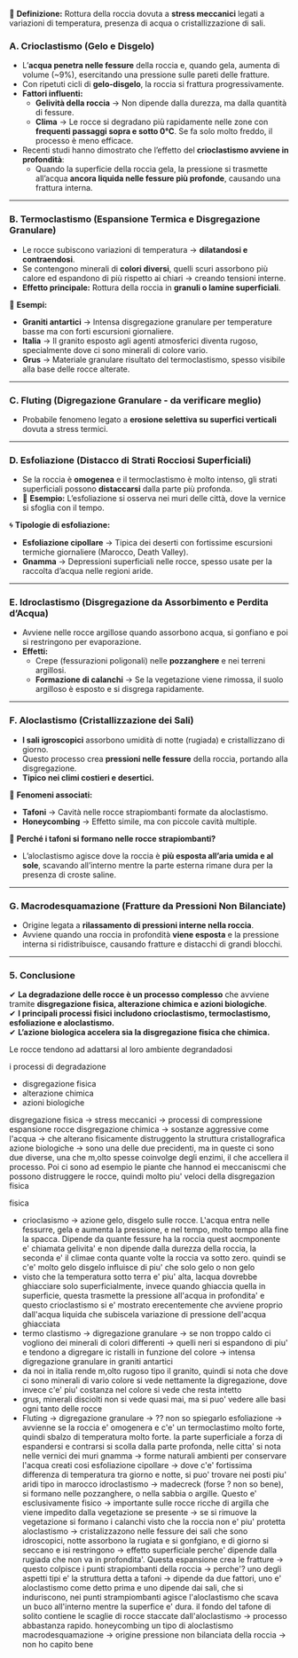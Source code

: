 🔹 **Definizione:** Rottura della roccia dovuta a **stress meccanici** legati a variazioni di temperatura, presenza di acqua o cristallizzazione di sali.

### **A. Crioclastismo (Gelo e Disgelo)**

- L’**acqua penetra nelle fessure** della roccia e, quando gela, aumenta di volume (~9%), esercitando una pressione sulle pareti delle fratture.
- Con ripetuti cicli di **gelo-disgelo**, la roccia si frattura progressivamente.
- **Fattori influenti:**
    - **Gelività della roccia** → Non dipende dalla durezza, ma dalla quantità di fessure.
    - **Clima** → Le rocce si degradano più rapidamente nelle zone con **frequenti passaggi sopra e sotto 0°C**. Se fa solo molto freddo, il processo è meno efficace.
- Recenti studi hanno dimostrato che l’effetto del **crioclastismo avviene in profondità**:
    - Quando la superficie della roccia gela, la pressione si trasmette all’acqua **ancora liquida nelle fessure più profonde**, causando una frattura interna.

---

### **B. Termoclastismo (Espansione Termica e Disgregazione Granulare)**

- Le rocce subiscono variazioni di temperatura → **dilatandosi e contraendosi**.
- Se contengono minerali di **colori diversi**, quelli scuri assorbono più calore ed espandono di più rispetto ai chiari → creando tensioni interne.
- **Effetto principale:** Rottura della roccia in **granuli o lamine superficiali**.

📌 **Esempi:**

- **Graniti antartici** → Intensa disgregazione granulare per temperature basse ma con forti escursioni giornaliere.
- **Italia** → Il granito esposto agli agenti atmosferici diventa rugoso, specialmente dove ci sono minerali di colore vario.
- **Grus** → Materiale granulare risultato del termoclastismo, spesso visibile alla base delle rocce alterate.

---

### **C. Fluting (Digregazione Granulare - da verificare meglio)**

- Probabile fenomeno legato a **erosione selettiva su superfici verticali** dovuta a stress termici.

---

### **D. Esfoliazione (Distacco di Strati Rocciosi Superficiali)**

- Se la roccia è **omogenea** e il termoclastismo è molto intenso, gli strati superficiali possono **distaccarsi** dalla parte più profonda.
- 📌 **Esempio:** L’esfoliazione si osserva nei muri delle città, dove la vernice si sfoglia con il tempo.

🌀 **Tipologie di esfoliazione:**

- **Esfoliazione cipollare** → Tipica dei deserti con fortissime escursioni termiche giornaliere (Marocco, Death Valley).
- **Gnamma** → Depressioni superficiali nelle rocce, spesso usate per la raccolta d’acqua nelle regioni aride.

---

### **E. Idroclastismo (Disgregazione da Assorbimento e Perdita d’Acqua)**

- Avviene nelle rocce argillose quando assorbono acqua, si gonfiano e poi si restringono per evaporazione.
- **Effetti:**
    - Crepe (fessurazioni poligonali) nelle **pozzanghere** e nei terreni argillosi.
    - **Formazione di calanchi** → Se la vegetazione viene rimossa, il suolo argilloso è esposto e si disgrega rapidamente.

---

### **F. Aloclastismo (Cristallizzazione dei Sali)**

- **I sali igroscopici** assorbono umidità di notte (rugiada) e cristallizzano di giorno.
- Questo processo crea **pressioni nelle fessure** della roccia, portando alla disgregazione.
- **Tipico nei climi costieri e desertici.**

📌 **Fenomeni associati:**

- **Tafoni** → Cavità nelle rocce strapiombanti formate da aloclastismo.
- **Honeycombing** → Effetto simile, ma con piccole cavità multiple.

🔹 **Perché i tafoni si formano nelle rocce strapiombanti?**

- L’aloclastismo agisce dove la roccia è **più esposta all’aria umida e al sole**, scavando all’interno mentre la parte esterna rimane dura per la presenza di croste saline.

---

### **G. Macrodesquamazione (Fratture da Pressioni Non Bilanciate)**

- Origine legata a **rilassamento di pressioni interne nella roccia**.
- Avviene quando una roccia in profondità **viene esposta** e la pressione interna si ridistribuisce, causando fratture e distacchi di grandi blocchi.

---

### **5. Conclusione**

✔ **La degradazione delle rocce è un processo complesso** che avviene tramite **disgregazione fisica, alterazione chimica e azioni biologiche**.  
✔ **I principali processi fisici includono crioclastismo, termoclastismo, esfoliazione e aloclastismo.**  
✔ **L’azione biologica accelera sia la disgregazione fisica che chimica.**










Le rocce tendono ad adattarsi al loro ambiente degrandadosi

i processi di degradazione
- disgregazione fisica
- alterazione chimica
- azioni biologiche


disgregazione fisica -> stress meccanici -> processi di compressione espansione rocce
disgregazione chimica -> sostanze aggressive come l'acqua -> che alterano fisicamente distruggento la struttura cristallografica
azione biologiche -> sono una delle due precidenti, ma in queste ci sono due diverse, una che m,olto spesse coinvolge degli enzimi, il che accellera il processo. Poi ci sono ad esempio le piante che hannod ei meccaniscmi che possono distruggere le rocce, quindi molto piu' veloci della disgregazion fisica

fisica
- crioclasismo -> azione gelo, disgelo sulle rocce. L'acqua entra nelle fessurre, gela e aumenta la pressione, e nel tempo, molto tempo alla fine la spacca. Dipende da quante fessure ha la roccia quest aocmponente e' chiamata gelivita' e non dipende dalla durezza della roccia, la seconda e' il climae conta quante volte la roccia va sotto zero. 
  quindi se c'e' molto gelo disgelo influisce di piu' che solo gelo o non gelo
- visto che la temperatura sotto terra e' piu' alta, lacqua dovrebbe ghiacciare solo superficialmente, invece quando ghiaccia quella in superficie, questa trasmette la pressione all'acqua in profondita' e questo crioclastismo si e' mostrato erecentemente che avviene proprio dall'acqua liquida che subiscela variazione di pressione dell'acqua ghiacciata
- termo clastismo -> digregazione granulare -> se non troppo caldo ci vogliono dei minerali di colori differenti -> quelli neri si espandono di piu' e tendono a digregare ic ristalli in funzione del colore -> intensa digregazione granulare in graniti antartici
- da noi in italia rende m,olto rugoso tipo il granito, quindi si nota che dove ci sono minerali di vario colore si vede nettamente la digregazione, dove invece c'e' piu' costanza nel colore si vede che resta intetto
- grus, minerali disciolti  non si vede quasi mai, ma si puo' vedere alle basi ogni tanto delle rocce
- Fluting -> digregazione granulare -> ?? non so spiegarlo
esfoliazione -> avvienne se la roccia e' omogenera e c'e' un termoclastimo molto forte, quindi sbalzo di temperatura molto forte. la parte superficiale a forza di espandersi e contrarsi si scolla dalla parte profonda, nelle citta' si nota nelle vernici dei muri
gnamma -> forme naturali ambienti per conservare l'acqua creati cosi
esfoliazione  cipollare -> dove c'e' fortissima differenza di temperatura tra giorno e notte, si puo' trovare nei posti piu' aridi tipo in marocco
idroclastismo -> madecreck (forse ? non so bene), si formano nelle pozzanghere, o nella sabbia o argille. Questo e' esclusivamente fisico -> importante sulle rocce ricche di argilla che viene impedito dalla vegetazione se presente -> se si rimuove la vegetazione si formano i calanchi visto che la roccia non e' piu' protetta
aloclastismo -> cristalizzazono nelle fessure dei sali che sono idroscopici, notte assorbono la rugiata e si gonfgiano, e di giorno si seccano e isi restringono -> effetto superficiale perche' dipende dalla rugiada che non va in profondita'. Questa espansione crea le fratture -> questo colpisce i punti strapiombanti della roccia -> perche'?
	uno degli aspetti tipi e' la struttura detta a tafoni -> dipende da due fattori, uno e' aloclastismo come detto prima e uno dipende dai sali, che si induriscono, nei punti strampiombanti agisce l'aloclastismo che scava un buco all'interno mentre la superfice e' dura. il fondo del tafone di solito contiene le scaglie di rocce staccate dall'aloclastismo -> processo abbastanza rapido. honeycombing un tipo di aloclastismo
macrodesquamazione -> origine pressione non bilanciata della roccia -> non ho capito bene 


